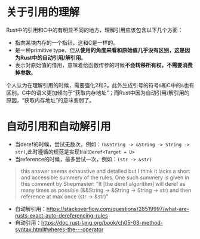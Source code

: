 # 关于引用的理解

Rust中的引用和C中的有明显不同的地方，理解引用应该包含以下几个方面：

* 指向某块内存的一个指针，这和C是一样的。
* 是一种primitive type，但从**使用的角度来看和原始值几乎没有区别，这是因为Rust中的自动引用/解引用**。
* 表示对原始值的借用，意味着给函数传参的时候**不会转移所有权，不需要消费掉参数**。

个人认为在理解引用的时候，需要强化2和3。此外生成引号的符号`&`和C中的`&`也有区别，C中的语义更加倾向于“获取内存地址”；而Rust中因为自动引用/解引用的原因，“获取内存地址”的意味变弱了。

# 自动引用和自动解引用


* 当deref的时候，尝试无数次，例如：`(&&String -> &String -> String -> str)`,此时遵循的规范是实现trait`Deref<Target = U>`
* 当reference的时候，最多尝试一次，例如：`(str -> &str)`

>this answer seems exhaustive and detailed but I
 think it lacks a short and accessible summery of the rules. One such 
summery is given in this comment by Shepmaster: "It [the deref algorithm] will deref as many times as possible (&&String -> &String -> String -> str) and then reference at max once (str -> &str)"



* 自动解引用：https://stackoverflow.com/questions/28519997/what-are-rusts-exact-auto-dereferencing-rules
* 自动引用：https://doc.rust-lang.org/book/ch05-03-method-syntax.html#wheres-the---operator

